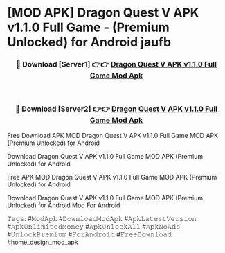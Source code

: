 # [MOD APK] Dragon Quest V APK v1.1.0 Full Game - (Premium Unlocked) for Android jaufb



<div align="center">
<h3>🔴 Download [Server1] 👉👉 <a href="https://momento.my/?title=Dragon_Quest_V_APK_v1.1.0_Full_Game">Dragon Quest V APK v1.1.0 Full Game Mod Apk</a></h3><br>

<h3>🔴 Download [Server2] 👉👉 <a href="https://momento.my/?title=Dragon_Quest_V_APK_v1.1.0_Full_Game">Dragon Quest V APK v1.1.0 Full Game Mod Apk</a></h3>
</div>



Free Download APK MOD Dragon Quest V APK v1.1.0 Full Game MOD APK (Premium Unlocked) for Android

Download Dragon Quest V APK v1.1.0 Full Game MOD APK (Premium Unlocked) for Android

Free APK MOD Dragon Quest V APK v1.1.0 Full Game MOD APK (Premium Unlocked) for Android

Download Dragon Quest V APK v1.1.0 Full Game MOD APK (Premium Unlocked) for Android Mod For Android

𝚃𝚊𝚐𝚜: #𝙼𝚘𝚍𝙰𝚙𝚔 #𝙳𝚘𝚠𝚗𝚕𝚘𝚊𝚍𝙼𝚘𝚍𝙰𝚙𝚔 #𝙰𝚙𝚔𝙻𝚊𝚝𝚎𝚜𝚝𝚅𝚎𝚛𝚜𝚒𝚘𝚗 #𝙰𝚙𝚔𝚄𝚗𝚕𝚒𝚖𝚒𝚝𝚎𝚍𝙼𝚘𝚗𝚎𝚢 #𝙰𝚙𝚔𝚄𝚗𝚕𝚘𝚌𝚔𝙰𝚕𝚕 #𝙰𝚙𝚔𝙽𝚘𝙰𝚍𝚜 #𝚄𝚗𝚕𝚘𝚌𝚔𝙿𝚛𝚎𝚖𝚒𝚞𝚖 #𝙵𝚘𝚛𝙰𝚗𝚍𝚛𝚘𝚒𝚍 #𝙵𝚛𝚎𝚎𝙳𝚘𝚠𝚗𝚕𝚘𝚊𝚍 #home_design_mod_apk
